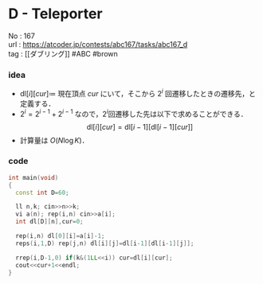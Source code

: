 # D - Teleporter

No	: 167  
url	: https://atcoder.jp/contests/abc167/tasks/abc167_d  
tag	: [[ダブリング]]  #ABC #brown

### idea
- $\text{dl}[i][cur] \coloneqq$ 現在頂点 $cur$ にいて，そこから $2^i$ 回遷移したときの遷移先，と定義する．
- $2^i=2^{i-1}+2^{i-1}$ なので，$2^i$回遷移した先は以下で求めることができる．
    $$\text{dl}[i][cur]=\text{dl}[i-1][\text{dl}[i-1][cur]]$$
- 計算量は $O(N \log K)$．

### code
```cpp
int	main(void)
{
  const int D=60;

  ll n,k; cin>>n>>k;
  vi a(n); rep(i,n) cin>>a[i];
  int dl[D][n],cur=0;

  rep(i,n) dl[0][i]=a[i]-1;
  reps(i,1,D) rep(j,n) dl[i][j]=dl[i-1][dl[i-1][j]];

  rrep(i,D-1,0) if(k&(1LL<<i)) cur=dl[i][cur];
  cout<<cur+1<<endl;
}
```